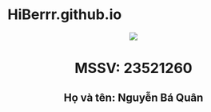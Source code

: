 # HiBerrr.github.io
<!DOCTYPE html>
<html>
<head>
<title>Thực hành nhập môn mạng máy tính - 2023</title>
</head>
<body>
<center><img src="http://www.celuit.edu.vn/sites/default/files/photos/large/202110/kimg0816.jpg"/></<center>
<center><h1>MSSV: 23521260</h1></center>
<center><h2> Họ và tên: Nguyễn Bá Quân</h2></center>
</body>
</html>
